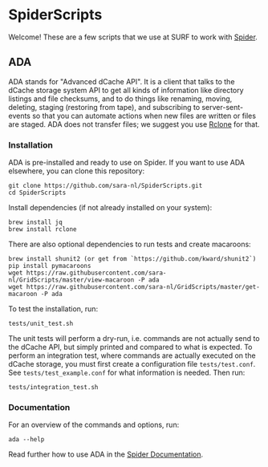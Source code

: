 # SpiderScripts
Welcome! These are a few scripts that we use at SURF to work with [Spider](https://doc.spider.surfsara.nl/en/latest/Pages/about.html).

## ADA
ADA stands for "Advanced dCache API". It is a client that talks to the dCache storage system API to get all kinds of information like directory listings and file checksums, and to do things like renaming, moving, deleting, staging (restoring from tape), and subscribing to server-sent-events so that you can automate actions when new files are written or files are staged. ADA does not transfer files; we suggest you use [Rclone](https://rclone.org/) for that.

### Installation
ADA is pre-installed and ready to use on Spider. If you want to use ADA elsewhere, you can clone this repository:

```
git clone https://github.com/sara-nl/SpiderScripts.git
cd SpiderScripts
```
Install dependencies (if not already installed on your system):
```
brew install jq
brew install rclone
```
There are also optional dependencies to run tests and create macaroons:
```
brew install shunit2 (or get from `https://github.com/kward/shunit2`)
pip install pymacaroons
wget https://raw.githubusercontent.com/sara-nl/GridScripts/master/view-macaroon -P ada
wget https://raw.githubusercontent.com/sara-nl/GridScripts/master/get-macaroon -P ada
```

To test the installation, run:
```
tests/unit_test.sh
```

The unit tests will perform a dry-run, i.e. commands are not actually send to the dCache API, but simply printed and compared to what is expected. To perform an integration test, where commands are actually executed on the dCache storage, you must first create a configuration file `tests/test.conf`. See `tests/test_example.conf` for what information is needed. Then run:
```
tests/integration_test.sh
```

### Documentation

For an overview of the commands and options, run:
```
ada --help
```

Read further how to use ADA in the [Spider Documentation](https://doc.spider.surfsara.nl/en/latest/Pages/storage/ada-interface.html).
